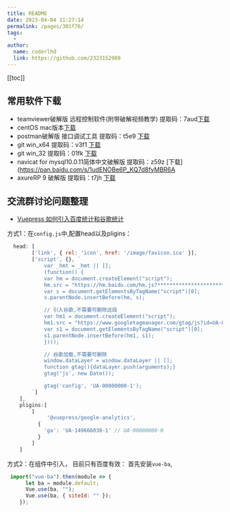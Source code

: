 ```yaml
---
title: README
date: 2023-04-04 11:27:14
permalink: /pages/301f76/
tags:
  - 
author: 
  name: coderlhd
  link: https://github.com/2323152909
---
```

[[toc]]
## 常用软件下载
- teamviewer破解版 远程控制软件(附带破解视频教学) 提取码：7aud[下载](https://pan.baidu.com/s/1O_9hBfqq1vBLkx9E51RrWA) 
- centOS mac版本[下载](https://pan.baidu.com/s/1geK2kF5)
- postman破解版 接口调试工具 提取码：t5e9 [下载](https://pan.baidu.com/s/1FB82YFv6r2eSvj-5O3nczA)
- git win_x64 提取码：v3f1 [下载](https://pan.baidu.com/s/112SCA8KeS2Up6mekDl1uGw) 
- git win_32 提取码：01fk [下载](https://pan.baidu.com/s/1tMG-7agcfELfcbzBIsC2hQ) 
- navicat for mysql10.0.11简体中文破解版 提取码：z59z [下载](https://pan.baidu.com/s/1udENOBe6P_KQ7d8fyMBR6A 
- axureRP 9 破解版 提取码：t7jh [下载](https://pan.baidu.com/s/164DU5VoB8hYxqoT-QQd8Wg)


## 交流群讨论问题整理
- [Vuepress 如何引入百度统计和谷歌统计]()

方式1：在`config.js`中,配置head以及pligins：

```javascript
  head: [
        ['link', { rel: 'icon', href: '/image/favicon.ico' }],
        ['script', {}, `
            var _hmt = _hmt || [];
            (function() {
            var hm = document.createElement("script");
            hm.src = "https://hm.baidu.com/hm.js?**********************";
            var s = document.getElementsByTagName("script")[0]; 
            s.parentNode.insertBefore(hm, s);

            // 引入谷歌,不需要可删除这段
            var hm1 = document.createElement("script");
            hm1.src = "https://www.googletagmanager.com/gtag/js?id=UA-00000000-1";
            var s1 = document.getElementsByTagName("script")[0]; 
            s1.parentNode.insertBefore(hm1, s1);
            })();

            // 谷歌加载,不需要可删除
            window.dataLayer = window.dataLayer || [];
            function gtag(){dataLayer.push(arguments);}
            gtag('js', new Date());

            gtag('config', 'UA-00000000-1');
        `]
    ],
    pligins:[
        [
             '@vuepress/google-analytics',
          {
            'ga': 'UA-149666038-1' // UA-00000000-0
          }
        ]
    ]
```


方式2：在组件中引入， 目前只有百度有效：
首先安装`vue-ba`,

```javascript
 import("vue-ba").then(module => {
      let ba = module.default;
      Vue.use(ba, "");
      Vue.use(ba, { siteId: "" });
    });
```